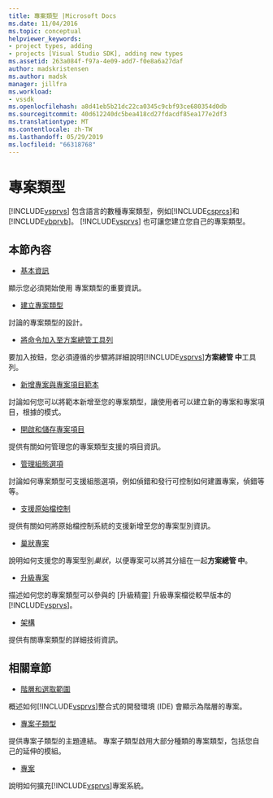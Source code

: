 ```yaml
---
title: 專案類型 |Microsoft Docs
ms.date: 11/04/2016
ms.topic: conceptual
helpviewer_keywords:
- project types, adding
- projects [Visual Studio SDK], adding new types
ms.assetid: 263a084f-f97a-4e09-add7-f0e8a6a27daf
author: madskristensen
ms.author: madsk
manager: jillfra
ms.workload:
- vssdk
ms.openlocfilehash: a8d41eb5b21dc22ca0345c9cbf93ce680354d0db
ms.sourcegitcommit: 40d612240dc5bea418cd27fdacdf85ea177e2df3
ms.translationtype: MT
ms.contentlocale: zh-TW
ms.lasthandoff: 05/29/2019
ms.locfileid: "66318768"
---
```

# <a name="project-types"></a>專案類型
[!INCLUDE[vsprvs](../../code-quality/includes/vsprvs_md.md)] 包含語言的數種專案類型，例如[!INCLUDE[csprcs](../../data-tools/includes/csprcs_md.md)]和[!INCLUDE[vbprvb](../../code-quality/includes/vbprvb_md.md)]。 [!INCLUDE[vsprvs](../../code-quality/includes/vsprvs_md.md)] 也可讓您建立您自己的專案類型。

## <a name="in-this-section"></a>本節內容
- [基本資訊](../../extensibility/internals/project-type-essentials.md)

 顯示您必須開始使用 專案類型的重要資訊。

- [建立專案類型](../../extensibility/internals/creating-project-types.md)

 討論的專案類型的設計。

- [將命令加入至方案總管工具列](../../extensibility/adding-a-command-to-the-solution-explorer-toolbar.md)

 要加入按鈕，您必須遵循的步驟將詳細說明[!INCLUDE[vsprvs](../../code-quality/includes/vsprvs_md.md)]**方案總管 中**工具列。

- [新增專案與專案項目範本](../../extensibility/internals/adding-project-and-project-item-templates.md)

 討論如何您可以將範本新增至您的專案類型，讓使用者可以建立新的專案和專案項目，根據的模式。

- [開啟和儲存專案項目](../../extensibility/internals/opening-and-saving-project-items.md)

 提供有關如何管理您的專案類型支援的項目資訊。

- [管理組態選項](../../extensibility/internals/managing-configuration-options.md)

 討論如何專案類型可支援組態選項，例如偵錯和發行可控制如何建置專案，偵錯等等。

- [支援原始檔控制](../../extensibility/internals/supporting-source-control.md)

 提供有關如何將原始檔控制系統的支援新增至您的專案型別資訊。

- [巢狀專案](../../extensibility/internals/nesting-projects.md)

 說明如何支援您的專案型別*巢狀*，以便專案可以將其分組在一起**方案總管 中**。

- [升級專案](../../extensibility/internals/upgrading-projects.md)

 描述如何您的專案類型可以參與的 [升級精靈] 升級專案檔從較早版本的[!INCLUDE[vsprvs](../../code-quality/includes/vsprvs_md.md)]。

- [架構](../../extensibility/internals/project-types-architecture.md)

 提供有關專案類型的詳細技術資訊。

## <a name="related-sections"></a>相關章節
- [階層和選取範圍](../../extensibility/internals/hierarchies-and-selection.md)

 概述如何[!INCLUDE[vsprvs](../../code-quality/includes/vsprvs_md.md)]整合式的開發環境 (IDE) 會顯示為階層的專案。

- [專案子類型](../../extensibility/internals/project-subtypes.md)

 提供專案子類型的主題連結。 專案子類型啟用大部分種類的專案類型，包括您自己的延伸的模組。

- [專案](../../extensibility/internals/projects.md)

 說明如何擴充[!INCLUDE[vsprvs](../../code-quality/includes/vsprvs_md.md)]專案系統。